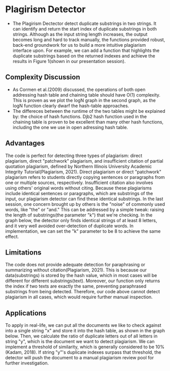 # Plagirism Detector
- The Plagirism Dectector detect duplicate substrings in two strings. It can identify and return the start index of duplicate substrings in both strings. Although as the input string length increases, the output becomes long and hard to track manually, the functions provided robust, back-end groundwork for us to build a more intuitive plagiarism interface upon. For example, we can add a function that highlights the duplicate substrings based on the returned indexes and achieve the results in Figure 1(shown in our presentation session). 

## Complexity Discussion
- As Cormen et al.(2009) discussed, the operations of both open addressing hash table and chaining table should have O(1) complexity. This is proven as we plot the logN graph in the second graph, as the logN function clearly dwarf the hash-table approaches. 
- The differeces between the runtime of the two tables might be explained by: the choice of hash functions. Djb2 hash function used in the chaining table is proven to be excellent than many other hash functions, including the one we use in open adressing hash table.

## Advantages 
The code is perfect for detecting three types of plagiarism: direct plagiarism, direct "patchwork" plagiarism, and insufficient citation of partial quotation plagiarism, defined by Northern Illinois University Academic Integrity Tutorial(Plagiarism, 2021). Direct plagiarism or direct "patchwork" plagiarism refers to students directly copying sentences or paragraphs from one or multiple sources, respectively. Insufficient citation also involves using others' original words without citing. Because these plagiarisms include identical sentences or paragraphs, which are substrings of the input, our plagiarism detector can find these identical substrings. In the last session, one concern brought up by others is the "noise" of commonly used words, like "the" or "and." This can be addressed by a simple tweak: raising the length of substrings(the parameter "k") that we're checking. In the graph below, the detector only finds identical strings of at least 8 letters, and it very well avoided over-detection of duplicate words. In implementation, we can set the "k" parameter to be 8 to achieve the same effect.

## Limitations
The code does not provide adequate detection for paraphrasing or summarizing without citation(Plagiarism, 2021). This is because our data(substrings) is stored by the hash value, which in most cases will be different for different substrings(text). Moreover, our function only returns the index if two texts are exactly the same, preventing paraphrased substrings from being detected. Therefore, our code above cannot detect plagiarism in all cases, which would require further manual inspection. 


## Applications
To apply in real-life, we can put all the documents we like to check against into a single string "x" and store it into the hash table, as shown in the graph below. Then, we calculate the ratio of duplicate letters out of all letters in string "y", which is the document we want to detect plagiarism. We can implement a threshold of similarity, which is generally considered to be 10% (Kadam, 2018). If string "y"'s duplicate indexes surpass that threshold, the detector will push the document to a manual plagiarism review pool for further investigation.

